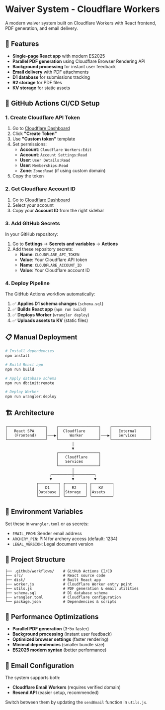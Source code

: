 # Waiver System - Cloudflare Workers

A modern waiver system built on Cloudflare Workers with React frontend, PDF generation, and email delivery.

## 🚀 Features

- **Single-page React app** with modern ES2025
- **Parallel PDF generation** using Cloudflare Browser Rendering API
- **Background processing** for instant user feedback
- **Email delivery** with PDF attachments
- **D1 database** for submissions tracking
- **R2 storage** for PDF files
- **KV storage** for static assets

## 🔧 GitHub Actions CI/CD Setup

### 1. Create Cloudflare API Token

1. Go to [Cloudflare Dashboard](https://dash.cloudflare.com/profile/api-tokens)
2. Click **"Create Token"**
3. Use **"Custom token"** template
4. Set permissions:
   - **Account**: `Cloudflare Workers:Edit`
   - **Account**: `Account Settings:Read`
   - **User**: `User Details:Read`
   - **User**: `Memberships:Read`
   - **Zone**: `Zone:Read` (if using custom domain)
5. Copy the token

### 2. Get Cloudflare Account ID

1. Go to [Cloudflare Dashboard](https://dash.cloudflare.com/)
2. Select your account
3. Copy your **Account ID** from the right sidebar

### 3. Add GitHub Secrets

In your GitHub repository:
1. Go to **Settings** → **Secrets and variables** → **Actions**
2. Add these repository secrets:
   - **Name**: `CLOUDFLARE_API_TOKEN`
   - **Value**: Your Cloudflare API token
   - **Name**: `CLOUDFLARE_ACCOUNT_ID`
   - **Value**: Your Cloudflare account ID

### 4. Deploy Pipeline

The GitHub Actions workflow automatically:
1. ✅ **Applies D1 schema changes** (`schema.sql`)
2. ✅ **Builds React app** (`npm run build`)
3. ✅ **Deploys Worker** (`wrangler deploy`)
4. ✅ **Uploads assets to KV** (static files)

## 📋 Manual Deployment

```bash
# Install dependencies
npm install

# Build React app
npm run build

# Apply database schema
npm run db:init:remote

# Deploy Worker
npm run wrangler:deploy
```

## 🏗️ Architecture

```
┌─────────────────┐    ┌──────────────────┐    ┌─────────────────┐
│   React SPA     │    │  Cloudflare      │    │   External      │
│   (Frontend)    │───▶│     Worker       │───▶│   Services      │
└─────────────────┘    └──────────────────┘    └─────────────────┘
                              │
                              ▼
                       ┌──────────────────┐
                       │   Cloudflare     │
                       │   Services       │
                       └──────────────────┘
                              │
                    ┌─────────┼─────────┐
                    ▼         ▼         ▼
              ┌─────────┐ ┌─────────┐ ┌─────────┐
              │   D1    │ │   R2    │ │   KV    │
              │Database │ │Storage  │ │Assets   │
              └─────────┘ └─────────┘ └─────────┘
```

## 🔑 Environment Variables

Set these in `wrangler.toml` or as secrets:

- `EMAIL_FROM`: Sender email address
- `ARCHERY_PIN`: PIN for archery access (default: 1234)
- `LEGAL_VERSION`: Legal document version

## 📁 Project Structure

```
├── .github/workflows/    # GitHub Actions CI/CD
├── src/                  # React source code
├── dist/                 # Built React app
├── worker.js             # Cloudflare Worker entry point
├── utils.js              # PDF generation & email utilities
├── schema.sql            # D1 database schema
├── wrangler.toml         # Cloudflare configuration
└── package.json          # Dependencies & scripts
```

## 🚀 Performance Optimizations

- **Parallel PDF generation** (3-5x faster)
- **Background processing** (instant user feedback)
- **Optimized browser settings** (faster rendering)
- **Minimal dependencies** (smaller bundle size)
- **ES2025 modern syntax** (better performance)

## 📧 Email Configuration

The system supports both:
- **Cloudflare Email Workers** (requires verified domain)
- **Resend API** (easier setup, recommended)

Switch between them by updating the `sendEmail` function in `utils.js`.

